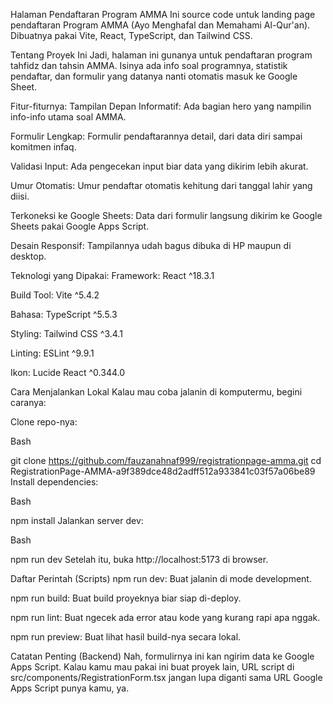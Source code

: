 Halaman Pendaftaran Program AMMA
Ini source code untuk landing page pendaftaran Program AMMA (Ayo Menghafal dan Memahami Al-Qur'an). Dibuatnya pakai Vite, React, TypeScript, dan Tailwind CSS.

Tentang Proyek Ini
Jadi, halaman ini gunanya untuk pendaftaran program tahfidz dan tahsin AMMA. Isinya ada info soal programnya, statistik pendaftar, dan formulir yang datanya nanti otomatis masuk ke Google Sheet.

Fitur-fiturnya:
Tampilan Depan Informatif: Ada bagian hero yang nampilin info-info utama soal AMMA.

Formulir Lengkap: Formulir pendaftarannya detail, dari data diri sampai komitmen infaq.

Validasi Input: Ada pengecekan input biar data yang dikirim lebih akurat.

Umur Otomatis: Umur pendaftar otomatis kehitung dari tanggal lahir yang diisi.

Terkoneksi ke Google Sheets: Data dari formulir langsung dikirim ke Google Sheets pakai Google Apps Script.

Desain Responsif: Tampilannya udah bagus dibuka di HP maupun di desktop.

Teknologi yang Dipakai:
Framework: React ^18.3.1

Build Tool: Vite ^5.4.2

Bahasa: TypeScript ^5.5.3

Styling: Tailwind CSS ^3.4.1

Linting: ESLint ^9.9.1

Ikon: Lucide React ^0.344.0

Cara Menjalankan Lokal
Kalau mau coba jalanin di komputermu, begini caranya:

Clone repo-nya:

Bash

git clone https://github.com/fauzanahnaf999/registrationpage-amma.git
cd RegistrationPage-AMMA-a9f389dce48d2adff512a933841c03f57a06be89
Install dependencies:

Bash

npm install
Jalankan server dev:

Bash

npm run dev
Setelah itu, buka http://localhost:5173 di browser.

Daftar Perintah (Scripts)
npm run dev: Buat jalanin di mode development.

npm run build: Buat build proyeknya biar siap di-deploy.

npm run lint: Buat ngecek ada error atau kode yang kurang rapi apa nggak.

npm run preview: Buat lihat hasil build-nya secara lokal.

Catatan Penting (Backend)
Nah, formulirnya ini kan ngirim data ke Google Apps Script. Kalau kamu mau pakai ini buat proyek lain, URL script di src/components/RegistrationForm.tsx jangan lupa diganti sama URL Google Apps Script punya kamu, ya.
